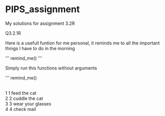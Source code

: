 # PIPS_assignment
My solutions for assignment 3.2R


Q3.2.1R

Here is a usefull funtion for me personal, it reminds me to all the important things I have to do in the morning

'''
remind_me()
'''

Simply run this functions without arguments

'''
remind_me()

  <int> <chr>                                                                   
1     1 feed the cat                                                            
2     2 cuddle the cat                                                          
3     3 wear your glasses                                                       
4     4 check mail   
